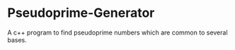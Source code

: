 # Pseudoprime-Generator
A c++ program to find pseudoprime numbers which are common to several bases.
